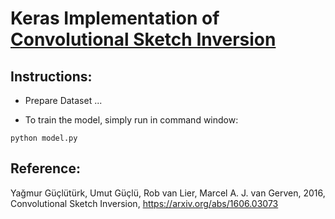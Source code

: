 # Keras Implementation of [Convolutional Sketch Inversion](https://arxiv.org/abs/1606.03073)
## Instructions:
* Prepare Dataset
...

* To train the model, simply run in command window:
```
python model.py
```
## Reference: 
Yağmur Güçlütürk, Umut Güçlü, Rob van Lier, Marcel A. J. van Gerven, 2016, Convolutional Sketch Inversion, https://arxiv.org/abs/1606.03073

